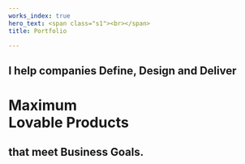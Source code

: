 ```yaml
---
works_index: true
hero_text: <span class="s1"><br></span>
title: Portfolio

---
```

## I help companies Define, Design and Deliver

# Maximum<br><span class="outline">Lovable Products</span>

## that meet Business Goals.

<WorksList />